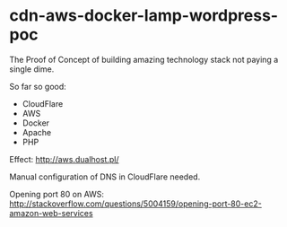 # cdn-aws-docker-lamp-wordpress-poc
The Proof of Concept of building amazing technology stack not paying a single dime.

So far so good:

- CloudFlare 
- AWS
- Docker
- Apache
- PHP

Effect: 
http://aws.dualhost.pl/ 

Manual configuration of DNS in CloudFlare needed.

Opening port 80 on AWS:
http://stackoverflow.com/questions/5004159/opening-port-80-ec2-amazon-web-services
